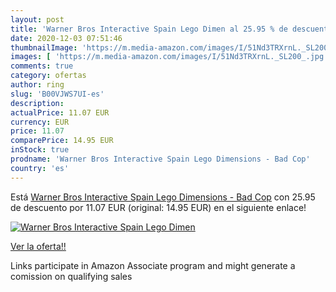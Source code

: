 ```yaml
---
layout: post
title: 'Warner Bros Interactive Spain Lego Dimen al 25.95 % de descuento'
date: 2020-12-03 07:51:46
thumbnailImage: 'https://m.media-amazon.com/images/I/51Nd3TRXrnL._SL200_.jpg'
images: [ 'https://m.media-amazon.com/images/I/51Nd3TRXrnL._SL200_.jpg' ]
comments: true
category: ofertas
author: ring
slug: 'B00VJWS7UI-es'
description:
actualPrice: 11.07 EUR
currency: EUR
price: 11.07
comparePrice: 14.95 EUR
inStock: true
prodname: 'Warner Bros Interactive Spain Lego Dimensions - Bad Cop'
country: 'es'
---
```


Está [Warner Bros Interactive Spain Lego Dimensions - Bad Cop](https://www.amazon.es/dp/B00VJWS7UI/?tag=tolees-21) con 25.95 de descuento por 11.07 EUR (original: 14.95 EUR) en el siguiente enlace!

[![Warner Bros Interactive Spain Lego Dimen](https://m.media-amazon.com/images/I/51Nd3TRXrnL._SL200_.jpg)](https://www.amazon.es/dp/B00VJWS7UI/?tag=tolees-21)

[Ver la oferta!!](https://www.amazon.es/dp/B00VJWS7UI/?tag=tolees-21)

Links participate in Amazon Associate program and might generate a comission on qualifying sales


